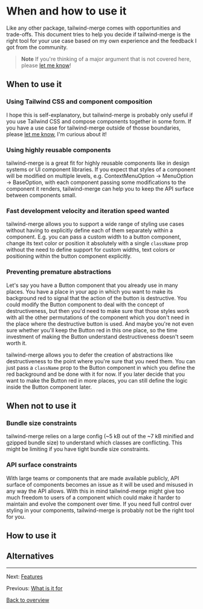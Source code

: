 # When and how to use it

Like any other package, tailwind-merge comes with opportunities and trade-offs. This document tries to help you decide if tailwind-merge is the right tool for your use case based on my own experience and the feedback I got from the community.

> **Note**
> If you're thinking of a major argument that is not covered here, please [let me know](https://github.com/dcastil/tailwind-merge/discussions/new?category=ideas)!

## When to use it

### Using Tailwind CSS and component composition

I hope this is self-explanatory, but tailwind-merge is probably only useful if you use Tailwind CSS and compose components together in some form. If you have a use case for tailwind-merge outside of thosse boundaries, please [let me know](https://github.com/dcastil/tailwind-merge/discussions/new?category=show-and-tell), I'm curious about it!

### Using highly reusable components

tailwind-merge is a great fit for highly reusable components like in design systems or UI component libraries. If you expect that styles of a component will be modified on multiple levels, e.g. ContextMenuOption -> MenuOption -> BaseOption, with each component passing some modifications to the component it renders, tailwind-merge can help you to keep the API surface between components small.

### Fast development velocity and iteration speed wanted

tailwind-merge allows you to support a wide range of styling use cases without having to explicitly define each of them separately within a component. E.g. you can pass a custom width to a button component, change its text color or position it absolutely with a single `className` prop without the need to define support for custom widths, text colors or positioning within the button component explicitly.

### Preventing premature abstractions

Let's say you have a Button component that you already use in many places. You have a place in your app in which you want to make its background red to signal that the action of the button is destructive. You could modify the Button component to deal with the concept of destructiveness, but then you'd need to make sure that those styles work with all the other permutations of the component which you don't need in the place where the destructive button is used. And maybe you're not even sure whether you'll keep the Button red in this one place, so the time investment of making the Button understand destructiveness doesn't seem worth it.

tailwind-merge allows you to defer the creation of abstractions like destructiveness to the point where you're sure that you need them. You can just pass a `className` prop to the Button component in which you define the red background and be done with it for now. If you later decide that you want to make the Button red in more places, you can still define the logic inside the Button component later.

## When not to use it

### Bundle size constraints

tailwind-merge relies on a large config (~5 kB out of the ~7 kB minified and gzipped bundle size) to understand which classes are conflicting. This might be limiting if you have tight bundle size constraints.

### API surface constraints

With large teams or components that are made available publicly, API surface of components becomes an issue as it will be used and misused in any way the API allows. With this in mind tailwind-merge might give too much freedom to users of a component which could make it harder to maintain and evolve the component over time. If you need full control over styling in your components, tailwind-merge is probably not be the right tool for you.

## How to use it

<!-- TODO: Write content -->

## Alternatives

<!-- TODO: Write content -->

---

Next: [Features](./features.md)

Previous: [What is it for](./what-is-it-for.md)

[Back to overview](./README.md)
